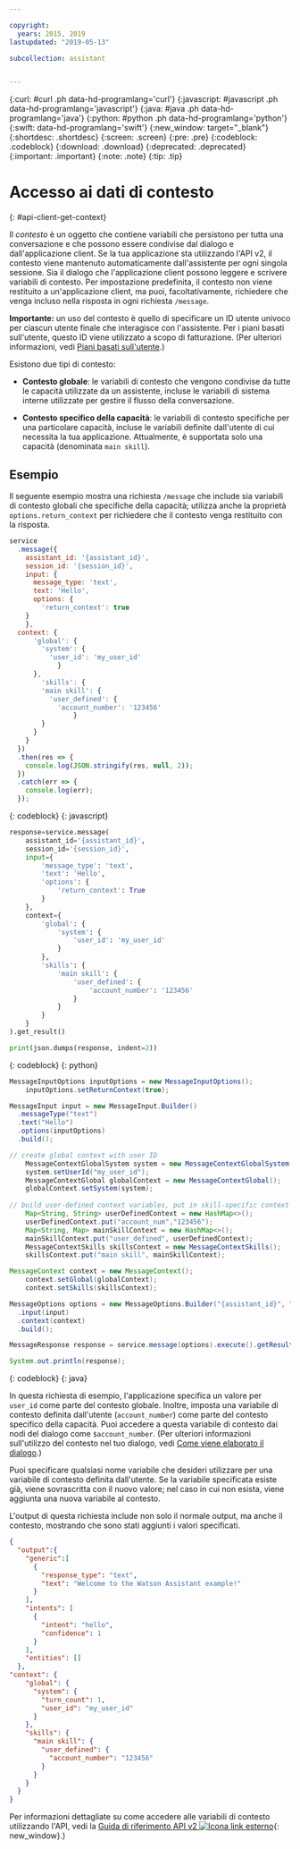```yaml
---

copyright:
  years: 2015, 2019
lastupdated: "2019-05-13"

subcollection: assistant


---
```


{:curl: #curl .ph data-hd-programlang='curl'}
{:javascript: #javascript .ph data-hd-programlang='javascript'}
{:java: #java .ph data-hd-programlang='java'}
{:python: #python .ph data-hd-programlang='python'}
{:swift: data-hd-programlang='swift'}
{:new_window: target="_blank"}
{:shortdesc: .shortdesc}
{:screen: .screen}
{:pre: .pre}
{:codeblock: .codeblock}
{:download: .download}
{:deprecated: .deprecated}
{:important: .important}
{:note: .note}
{:tip: .tip}

# Accesso ai dati di contesto
{: #api-client-get-context}

Il *contesto* è un oggetto che contiene variabili che persistono per tutta una conversazione e che possono essere condivise dal dialogo e dall'applicazione client. Se la tua applicazione sta utilizzando l'API v2, il contesto viene mantenuto automaticamente dall'assistente per ogni singola sessione. Sia il dialogo che l'applicazione client possono leggere e scrivere variabili di contesto. Per impostazione predefinita, il contesto non viene restituito a un'applicazione client, ma puoi, facoltativamente, richiedere che venga incluso nella risposta in ogni richiesta `/message`.

**Importante:** un uso del contesto è quello di specificare un ID utente univoco per ciascun utente finale che interagisce con l'assistente. Per i piani basati sull'utente, questo ID viene utilizzato a scopo di fatturazione. (Per ulteriori informazioni, vedi [Piani basati sull'utente](/docs/services/assistant?topic=assistant-services-information#user-based-plans).)

Esistono due tipi di contesto:

- **Contesto globale**: le variabili di contesto che vengono condivise da tutte le capacità utilizzate da un assistente, incluse le variabili di sistema interne utilizzate per gestire il flusso della conversazione.

- **Contesto specifico della capacità**: le variabili di contesto specifiche per una particolare capacità, incluse le variabili definite dall'utente di cui necessita la tua applicazione. Attualmente, è supportata solo una capacità (denominata `main skill`).

## Esempio

Il seguente esempio mostra una richiesta `/message` che include sia variabili di contesto globali che specifiche della capacità; utilizza anche la proprietà `options.return_context` per richiedere che il contesto venga restituito con la risposta.

```javascript
service
  .message({
    assistant_id: '{assistant_id}',
    session_id: '{session_id}',
    input: {
      message_type: 'text',
      text: 'Hello',
      options: {
        'return_context': true
    }
    },
  context: {
      'global': {
        'system': {
          'user_id': 'my_user_id'
            }
      },
        'skills': {
        'main skill': {
          'user_defined': {
            'account_number': '123456'
                }
        }
      }
    }
  })
  .then(res => {
    console.log(JSON.stringify(res, null, 2));
  })
  .catch(err => {
    console.log(err);
  });
```
{: codeblock}
{: javascript}

```python
response=service.message(
    assistant_id='{assistant_id}',
    session_id='{session_id}',
    input={
        'message_type': 'text',
        'text': 'Hello',
        'options': {
            'return_context': True
        }
    },
    context={
        'global': {
            'system': {
                'user_id': 'my_user_id'
            }
        },
        'skills': {
            'main skill': {
                'user_defined': {
                    'account_number': '123456'
                }
            }
        }
    }
).get_result()

print(json.dumps(response, indent=2))
```
{: codeblock}
{: python}

```java
MessageInputOptions inputOptions = new MessageInputOptions();
    inputOptions.setReturnContext(true);

MessageInput input = new MessageInput.Builder()
  .messageType("text")
  .text("Hello")
  .options(inputOptions)
  .build();

// create global context with user ID
    MessageContextGlobalSystem system = new MessageContextGlobalSystem();
    system.setUserId("my_user_id");
    MessageContextGlobal globalContext = new MessageContextGlobal();
    globalContext.setSystem(system);
  
// build user-defined context variables, put in skill-specific context for main skill
    Map<String, String> userDefinedContext = new HashMap<>();
    userDefinedContext.put("account_num","123456");
    Map<String, Map> mainSkillContext = new HashMap<>();
    mainSkillContext.put("user_defined", userDefinedContext);
    MessageContextSkills skillsContext = new MessageContextSkills();
    skillsContext.put("main skill", mainSkillContext);

MessageContext context = new MessageContext();
    context.setGlobal(globalContext);
    context.setSkills(skillsContext);

MessageOptions options = new MessageOptions.Builder("{assistant_id}", "{session_id}")
  .input(input)
  .context(context)
  .build();

MessageResponse response = service.message(options).execute().getResult();

System.out.println(response);
```
{: codeblock}
{: java}

In questa richiesta di esempio, l'applicazione specifica un valore per `user_id` come parte del contesto globale. Inoltre, imposta una variabile di contesto definita dall'utente (`account_number`) come parte del contesto specifico della capacità. Puoi accedere a questa variabile di contesto dai nodi del dialogo come `$account_number`. (Per ulteriori informazioni sull'utilizzo del contesto nel tuo dialogo, vedi [Come viene elaborato il dialogo](/docs/services/assistant?topic=assistant-dialog-runtime).)

Puoi specificare qualsiasi nome variabile che desideri utilizzare per una variabile di contesto definita dall'utente. Se la variabile specificata esiste già, viene sovrascritta con il nuovo valore; nel caso in cui non esista, viene aggiunta una nuova variabile al contesto.

L'output di questa richiesta include non solo il normale output, ma anche il contesto, mostrando che sono stati aggiunti i valori specificati.

```json
{
  "output":{
    "generic":[
      {
        "response_type": "text",
        "text": "Welcome to the Watson Assistant example!"
      }
    ],
    "intents": [
      {
        "intent": "hello",
        "confidence": 1
      }
    ],
    "entities": []
  },
"context": {
    "global": {
      "system": {
        "turn_count": 1,
        "user_id": "my_user_id"
      }
    },
    "skills": {
      "main skill": {
        "user_defined": {
          "account_number": "123456"
        }
      }
    }
  }
}
```

Per informazioni dettagliate su come accedere alle variabili di contesto utilizzando l'API, vedi la [Guida di riferimento API v2 ![Icona link esterno](../../icons/launch-glyph.svg "Icona link esterno")](https://{DomainName}/apidocs/assistant-v2#send-user-input-to-assistant){: new_window}.)
